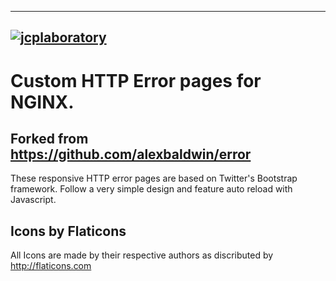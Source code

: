 --------------------------------------------
[![jcplaboratory](https://www.jcplaboratory.org/wp-content/uploads/2016/08/nav-banner_ra_large.png?w=250)](http://jcplaboratory.org)
--------------------------------------------

# Custom HTTP Error pages for NGINX.
## Forked from https://github.com/alexbaldwin/error

These responsive HTTP error pages are based on Twitter's Bootstrap framework.
Follow a very simple design and feature auto reload with Javascript.

Icons by Flaticons
----------------------------------------------

All Icons are made by their respective authors as discributed by http://flaticons.com
